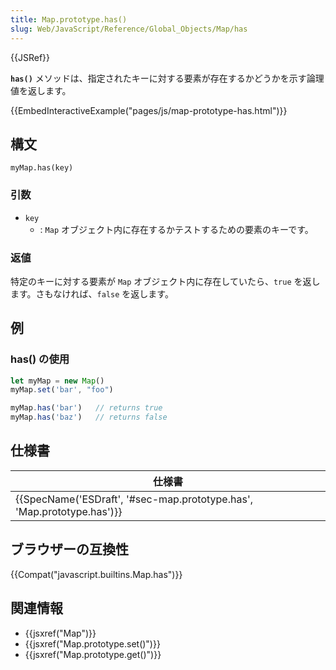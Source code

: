 ```yaml
---
title: Map.prototype.has()
slug: Web/JavaScript/Reference/Global_Objects/Map/has
---
```

{{JSRef}}

**`has()`** メソッドは、指定されたキーに対する要素が存在するかどうかを示す論理値を返します。

{{EmbedInteractiveExample("pages/js/map-prototype-has.html")}}

## 構文

```
myMap.has(key)
```

### 引数

- `key`
  - : `Map` オブジェクト内に存在するかテストするための要素のキーです。

### 返値

特定のキーに対する要素が `Map` オブジェクト内に存在していたら、`true` を返します。さもなければ、`false` を返します。

## 例

### has() の使用

```js
let myMap = new Map()
myMap.set('bar', "foo")

myMap.has('bar')   // returns true
myMap.has('baz')   // returns false
```

## 仕様書

| 仕様書                                                                                       |
| -------------------------------------------------------------------------------------------- |
| {{SpecName('ESDraft', '#sec-map.prototype.has', 'Map.prototype.has')}} |

## ブラウザーの互換性

{{Compat("javascript.builtins.Map.has")}}

## 関連情報

- {{jsxref("Map")}}
- {{jsxref("Map.prototype.set()")}}
- {{jsxref("Map.prototype.get()")}}
